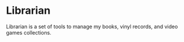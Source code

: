 # Librarian

Librarian is a set of tools to manage my books, vinyl records, and video 
games collections.
